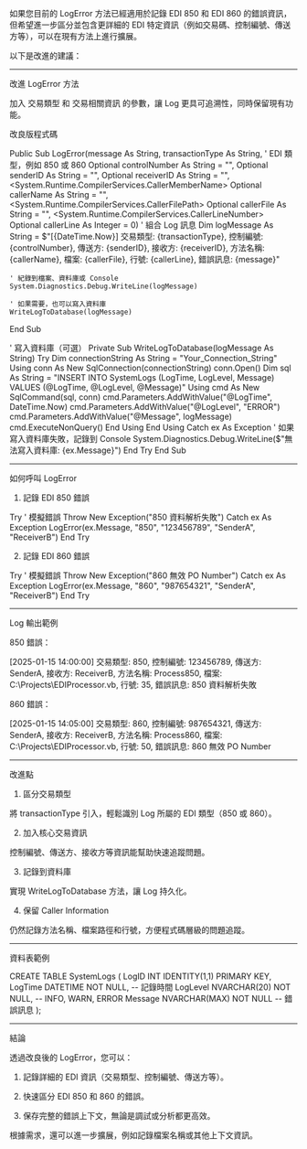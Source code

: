 如果您目前的 LogError 方法已經適用於記錄 EDI 850 和 EDI 860 的錯誤資訊，但希望進一步區分並包含更詳細的 EDI 特定資訊（例如交易碼、控制編號、傳送方等），可以在現有方法上進行擴展。

以下是改進的建議：


---

改進 LogError 方法

加入 交易類型 和 交易相關資訊 的參數，讓 Log 更具可追溯性，同時保留現有功能。

改良版程式碼

Public Sub LogError(message As String,
                    transactionType As String, ' EDI 類型，例如 850 或 860
                    Optional controlNumber As String = "",
                    Optional senderID As String = "",
                    Optional receiverID As String = "",
                    <System.Runtime.CompilerServices.CallerMemberName> Optional callerName As String = "",
                    <System.Runtime.CompilerServices.CallerFilePath> Optional callerFile As String = "",
                    <System.Runtime.CompilerServices.CallerLineNumber> Optional callerLine As Integer = 0)
    ' 組合 Log 訊息
    Dim logMessage As String = $"[{DateTime.Now}] 交易類型: {transactionType}, 控制編號: {controlNumber}, 傳送方: {senderID}, 接收方: {receiverID}, 方法名稱: {callerName}, 檔案: {callerFile}, 行號: {callerLine}, 錯誤訊息: {message}"
    
    ' 紀錄到檔案、資料庫或 Console
    System.Diagnostics.Debug.WriteLine(logMessage)

    ' 如果需要，也可以寫入資料庫
    WriteLogToDatabase(logMessage)
End Sub

' 寫入資料庫（可選）
Private Sub WriteLogToDatabase(logMessage As String)
    Try
        Dim connectionString As String = "Your_Connection_String"
        Using conn As New SqlConnection(connectionString)
            conn.Open()
            Dim sql As String = "INSERT INTO SystemLogs (LogTime, LogLevel, Message) VALUES (@LogTime, @LogLevel, @Message)"
            Using cmd As New SqlCommand(sql, conn)
                cmd.Parameters.AddWithValue("@LogTime", DateTime.Now)
                cmd.Parameters.AddWithValue("@LogLevel", "ERROR")
                cmd.Parameters.AddWithValue("@Message", logMessage)
                cmd.ExecuteNonQuery()
            End Using
        End Using
    Catch ex As Exception
        ' 如果寫入資料庫失敗，記錄到 Console
        System.Diagnostics.Debug.WriteLine($"無法寫入資料庫: {ex.Message}")
    End Try
End Sub


---

如何呼叫 LogError

1. 記錄 EDI 850 錯誤

Try
    ' 模擬錯誤
    Throw New Exception("850 資料解析失敗")
Catch ex As Exception
    LogError(ex.Message, "850", "123456789", "SenderA", "ReceiverB")
End Try

2. 記錄 EDI 860 錯誤

Try
    ' 模擬錯誤
    Throw New Exception("860 無效 PO Number")
Catch ex As Exception
    LogError(ex.Message, "860", "987654321", "SenderA", "ReceiverB")
End Try


---

Log 輸出範例

850 錯誤：

[2025-01-15 14:00:00] 交易類型: 850, 控制編號: 123456789, 傳送方: SenderA, 接收方: ReceiverB, 方法名稱: Process850, 檔案: C:\Projects\EDIProcessor.vb, 行號: 35, 錯誤訊息: 850 資料解析失敗

860 錯誤：

[2025-01-15 14:05:00] 交易類型: 860, 控制編號: 987654321, 傳送方: SenderA, 接收方: ReceiverB, 方法名稱: Process860, 檔案: C:\Projects\EDIProcessor.vb, 行號: 50, 錯誤訊息: 860 無效 PO Number


---

改進點

1. 區分交易類型

將 transactionType 引入，輕鬆識別 Log 所屬的 EDI 類型（850 或 860）。



2. 加入核心交易資訊

控制編號、傳送方、接收方等資訊能幫助快速追蹤問題。



3. 記錄到資料庫

實現 WriteLogToDatabase 方法，讓 Log 持久化。



4. 保留 Caller Information

仍然記錄方法名稱、檔案路徑和行號，方便程式碼層級的問題追蹤。





---

資料表範例

CREATE TABLE SystemLogs (
    LogID INT IDENTITY(1,1) PRIMARY KEY,
    LogTime DATETIME NOT NULL,        -- 記錄時間
    LogLevel NVARCHAR(20) NOT NULL,  -- INFO, WARN, ERROR
    Message NVARCHAR(MAX) NOT NULL   -- 錯誤訊息
);


---

結論

透過改良後的 LogError，您可以：

1. 記錄詳細的 EDI 資訊（交易類型、控制編號、傳送方等）。


2. 快速區分 EDI 850 和 860 的錯誤。


3. 保存完整的錯誤上下文，無論是調試或分析都更高效。



根據需求，還可以進一步擴展，例如記錄檔案名稱或其他上下文資訊。

